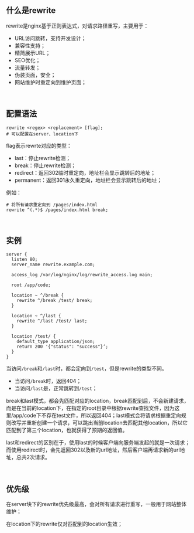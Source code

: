 ## 什么是rewrite

rewrite是nginx基于正则表达式，对请求路径重写，主要用于：

- URL访问跳转，支持开发设计；
- 兼容性支持；
- 精简展示URL；
- SEO优化；
- 流量转发；
- 伪装页面，安全；
- 网站维护时重定向到维护页面；

<br>



## 配置语法

```nginx
rewrite <regex> <replacement> [flag];
# 可以配置在server、location下
```



flag表示rewrte对应的类型：

- last：停止rewrite检测；
- break：停止rewrite检测；
- redirect：返回302临时重定向，地址栏会显示跳转后的地址；
- permanent：返回301永久重定向，地址栏会显示跳转后的地址； 



例如：

```nginx
# 将所有请求重定向到 /pages/index.html
rewrite ^(.*)$ /pages/index.html break;
```



<br>

 

## 实例

```nginx
server {
  listen 80;
  server_name rewrite.example.com;
  
  access_log /var/log/nginx/log/rewrite_access.log main;
  
  root /app/code;
  
  location ~ ^/break {
    rewrite ^/break /test/ break;
  }
  
  location ~ ^/last {
    rewrite ^/last /test/ last;
  }
  
  location /test/ {
    default_type application/json;
    return 200 '{"status": "success"}‘;
  }
}
```



当访问`/break`和`/last`时，都会定向到`/test`，但是rewrite的类型不同。

- 当访问`/break`时，返回404；
- 当访问`/last`是，正常跳转到`/test`；



break和last模式，都会先匹配对应的location，break匹配到后，不会新建请求，而是在当前的location下，在指定的root目录中根据rewrite查找文件，因为这里/app/code下不存在test文件，所以返回404；last模式会将请求根据重定向规则改写并重新创建一个请求，可以跳出当前location去匹配其他location，所以它匹配到了第三个location，也就获得了预期的返回值。



last和redirect的区别在于，使用last的时候客户端向服务端发起的就是一次请求；而使用redirect时，会先返回302以及新的url地址，然后客户端再请求新的url地址，总共2次请求。



<br>



## 优先级

在server块下的rewrite优先级最高，会对所有请求进行重写，一般用于网站整体维护；



在location下的rewrite仅对匹配到的location生效；